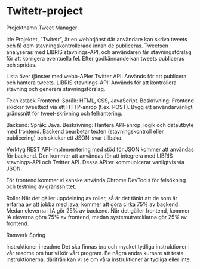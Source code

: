 # Twitetr-project
Projektnamn
Tweet Manager

Ide
Projektet, "Twitetr", är en webbtjänst där användare kan skriva tweets och få dem stavningskontrollerade innan de publiceras. Tweetsen analyseras med LIBRIS stavnings-API, och användaren får stavningsförslag för att korrigera eventuella fel. Efter godkännande kan tweets publiceras och spridas.

Lista över tjänster med webb-APIer
Twitter API: Används för att publicera och hantera tweets.
LIBRIS stavnings-API: Används för att kontrollera stavning och generera stavningsförslag.

Teknikstack
Frontend:
Språk: HTML, CSS, JavaScript.
Beskrivning: Frontend skickar tweettext via ett HTTP-anrop (t.ex. POST). Bygg ett användarvänligt gränssnitt för tweet-skrivning och felhantering.

Backend:
Språk: Java.
Beskrivning: Hantera API-anrop, logik och datautbyte med frontend. Backend bearbetar texten (stavningskontroll eller publicering) och skickar ett JSON-svar tillbaka.

Verktyg
REST API-implementering med stöd för JSON kommer att användas för backend. Den kommer att användas för att integrera med LIBRIS stavnings-API och Twitter API. Dessa API:er kommunicerar vanligtvis via JSON.

För frontend kommer vi kanske använda Chrome DevTools för felsökning och testning av gränssnittet. 

Roller
När det gäller uppdelning av roller, så är det tänkt att de som är erfarna av att jobba med java, kommer att göra cirka 75% av backend. Medan eleverna i IA gör 25% av backend. När det gäller frontend, kommer IA eleverna göra 75% av frontend, medan systemutvecklarna gör 25% av frontend. 

Ramverk
Spring

Instruktioner i readme
Det ska finnas bra och mycket tydliga instruktioner i vår readme om hur vi kör vårt program. Be några andra kursare att testa instruktionerna, därifrån kan vi se om våra instruktioner är tydliga eller inte. 
